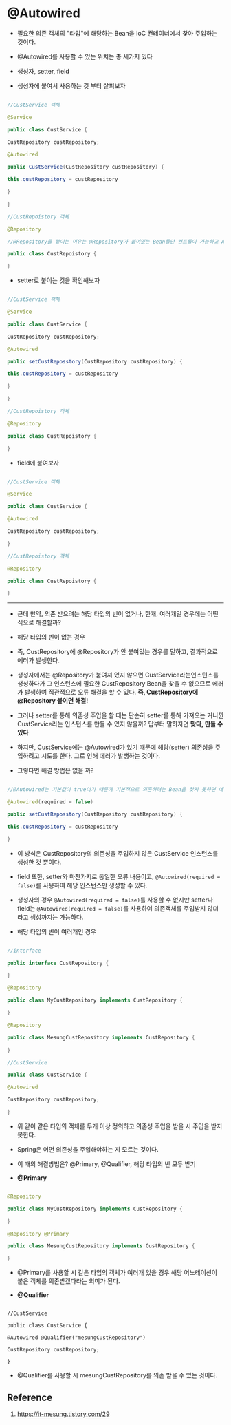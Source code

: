 # @Autowired

  

- 필요한 의존 객체의 "타입"에 해당하는 Bean을 IoC 컨테이너에서 찾아 주입하는 것이다.

- @Autowired를 사용할 수 있는 위치는 총 세가지 있다

- 생성자, setter, field

- 생성자에 붙여서 사용하는 것 부터 살펴보자

```java

//CustService 객체

@Service

public class CustService {

CustRepository custRepository;

@Autowired

public CustService(CustRepository custRepository) {

this.custRepository = custRepository

}

}

//CustRepoistory 객체

@Repository

//@Repository를 붙이는 이유는 @Repository가 붙여있는 Bean들만 컨트롤이 가능하고 AOP에서 사용하기가 더 좋기 때문이다.

public class CustRepoistory {

}

```

- setter로 붙이는 것을 확인해보자

```java

//CustService 객체

@Service

public class CustService {

CustRepository custRepository;

@Autowired

public setCustReposstory(CustRepository custRepository) {

this.custRepository = custRepository

}

}

//CustRepoistory 객체

@Repository

public class CustRepoistory {

}

```

- field에 붙여보자

```java

//CustService 객체

@Service

public class CustService {

@Autowired

CustRepository custRepository;

}

//CustRepoistory 객체

@Repository

public class CustRepoistory {

}

```

  

----------

  

- 근데 만약, 의존 받으려는 해당 타입의 빈이 없거나, 한개, 여러개일 경우에는 어떤 식으로 해결할까?

- 해당 타입의 빈이 없는 경우

- 즉, CustRepository에 @Repository가 안 붙여있는 경우를 말하고, 결과적으로 에러가 발생한다.

- 생성자에서는 @Repository가 붙여져 있지 않으면 CustService라는인스턴스를 생성하다가 그 인스턴스에 필요한 CustRepository Bean을 찾을 수 없으므로 에러가 발생하여 직관적으로 오류 해결을 할 수 있다. **즉, CustRepository에 @Repository 붙이면 해결!**

- 그러나 setter를 통해 의존성 주입을 할 때는 단순히 setter를 통해 가져오는 거니깐 CustService라는 인스턴스를 만들 수 있지 않을까? 답부터 말하자면 **맞다, 만들 수 있다**

- 하지만, CustService에는 @Autowired가 있기 때문에 해당(setter) 의존성을 주입하려고 시도를 한다. 그로 인해 에러가 발생하는 것이다.

- 그렇다면 해결 방법은 없을 까?

```java

//@Autowired는 기본값이 true이기 때문에 기본적으로 의존하려는 Bean을 찾지 못하면 애플리케이션 구동에 실패하게 된다. -> 기본값을 false로 바꿔주자

@Autowired(required = false)

public setCustReposstory(CustRepository custRepository) {

this.custRepository = custRepository

}

```

- 이 방식은 CustRepository의 의존성을 주입하지 않은 CustService 인스턴스를 생성한 것 뿐이다.

- field 또한, setter와 마찬가지로 동일한 오류 내용이고, `@Autowired(required = false)`를 사용하여 해당 인스턴스만 생성할 수 있다.

- 생성자의 경우 `@Autowired(required = false)`를 사용할 수 없지만 setter나 field는 `@Autowired(required = false)`를 사용하여 의존객체를 주입받지 않더라고 생성까지는 가능하다.

- 해당 타입의 빈이 여러개인 경우

```java

//interface

public interface CustRepository {

}

@Repository

public class MyCustRepository implements CustRepository {

}

@Repository

public class MesungCustRepository implements CustRepository {

}

//CustService

public class CustService {

@Autowired

CustRepository custRepository;

}

```

- 위 같이 같은 타입의 객체를 두개 이상 정의하고 의존성 주입을 받을 시 주입을 받지 못한다.

- Spring은 어떤 의존성을 주입해야하는 지 모르는 것이다.

- 이 때의 해결방법은? @Primary, @Qualifier, 해당 타입의 빈 모두 받기

-  **@Primary**

```java

@Repository

public class MyCustRepository implements CustRepository {

}

@Repository @Primary

public class MesungCustRepository implements CustRepository {

}

```

- @Primary를 사용할 시 같은 타입의 객체가 여러개 있을 경우 해당 어노테이션이 붙은 객체를 의존받겠다라는 의미가 된다.

-  **@Qualifier**

```

//CustService

public class CustService {

@Autowired @Qualifier("mesungCustRepository")

CustRepository custRepository;

}

```

- @Qualifier를 사용할 시 mesungCustRepository를 의존 받을 수 있는 것이다.

  

## Reference

1. https://it-mesung.tistory.com/29